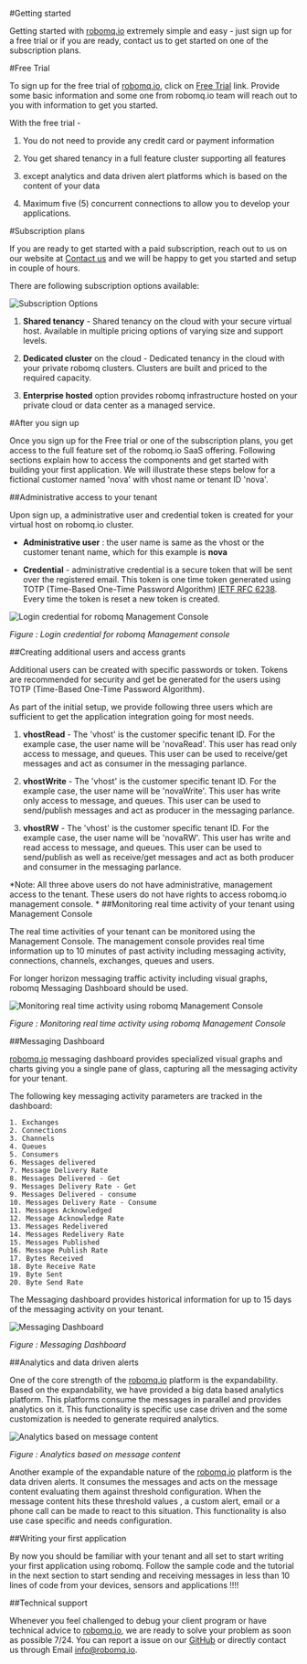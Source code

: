 #Getting started 

Getting started with [robomq.io](http://www.robomq.io) extremely simple and easy - just sign up for a free trial or if you are ready, contact us to get started on one of the subscription plans.

#Free Trial

To sign up for the free trial of [robomq.io](http://www.robomq.io), click on [Free Trial](http://robomq.io/#free) link. Provide some basic information and some one from robomq.io team will reach out to you with information to get you started.

With the free trial -

1. You do not need to provide any credit card or payment information

2. You get shared tenancy in a full feature cluster supporting all features 

3. except analytics and data driven alert platforms which is based on the content of your data

4. Maximum five (5) concurrent connections to allow you to develop your applications. 

#Subscription plans

If you are ready to get started with a paid subscription, reach out to us on our website at [Contact us](http://robomq.io/#contact) and we will be happy to get you started and setup in couple of hours.

There are following subscription options available:

![Subscription Options](./images/optionAll.png)

1. **Shared tenancy** - Shared tenancy on the cloud with your secure virtual host. Available in multiple pricing options of varying size and support levels.

2. **Dedicated cluster** on the cloud - Dedicated tenancy in the cloud with your private robomq clusters. Clusters are built and priced to the required capacity. 

3. **Enterprise hosted** option provides robomq infrastructure hosted on your private cloud or data center as a managed service.

#After you sign up

Once you sign up for the Free trial or one of the subscription plans, you get access to the full feature set of the robomq.io SaaS offering. Following sections explain how to access the components and get started with building your first application. We will illustrate these steps below for a fictional customer named 'nova' with vhost name or tenant ID  'nova'.

##Administrative access to your tenant

Upon sign up, a administrative user and credential token is created for your virtual host on robomq.io cluster.

- **Administrative user** : the user name is same as the vhost or the customer tenant name,  which for this example is **nova**

- **Credential** - administrative credential is a secure token that will be sent over the registered email. This token is one time token generated using TOTP (Time-Based One-Time Password Algorithm) [IETF RFC 6238](https://tools.ietf.org/html/rfc6238).  Every time the token is reset a new token is created.

![Login credential for robomq Management Console](./images/vhostLogin.png)

*Figure : Login credential for robomq Management console*

##Creating additional users and access grants

Additional users can be created with specific passwords or token. Tokens are recommended for security and get be generated for the users using TOTP (Time-Based One-Time Password Algorithm). 

As part of the initial setup, we provide following three users which are sufficient to get the application integration going for most needs.

1. **vhostRead** - The 'vhost' is the customer specific tenant ID. For the example case, the user name will be 'novaRead'. This user has read only access to message, and queues. This user can be used to receive/get messages and act as consumer in the messaging parlance.

2. **vhostWrite** - The 'vhost' is the customer specific tenant ID. For the example case, the user name will be 'novaWrite'. This user has write only access to message, and queues. This user can be used to send/publish messages and act as producer in the messaging parlance.

3. **vhostRW** - The 'vhost' is the customer specific tenant ID. For the example case, the user name will be 'novaRW'. This user has write and read access to message, and queues. This user can be used to send/publish as well as receive/get messages and act as both producer and consumer in the messaging parlance.

*Note: All three above users do not have administrative, management access to the tenant. These users do not have rights to access robomq.io management console.
* 
##Monitoring real time activity of your tenant using Management Console

The real time activities of your tenant can be monitored using the Management Console. The management console provides real time information up to 10 minutes of past activity including messaging activity, connections, channels, exchanges, queues and users. 

For longer horizon messaging traffic activity including visual graphs, robomq Messaging Dashboard should be used. 

![Monitoring real time activity using robomq Management Console ](./images/vhostManagementUI.png)

*Figure : Monitoring real time activity using robomq Management Console*

##Messaging Dashboard

[robomq.io](http://www.robomq.io) messaging dashboard provides specialized visual graphs and charts giving you a single pane of glass, capturing all the messaging activity for your tenant.

The following key messaging activity parameters are tracked in the dashboard:

	1. Exchanges
	2. Connections
	3. Channels
	4. Queues
	5. Consumers
	6. Messages delivered
	7. Message Delivery Rate
	8. Messages Delivered - Get 
	9. Messages Delivery Rate - Get 
	9. Messages Delivered - consume
	10. Messages Delivery Rate - Consume
	11. Messages Acknowledged
	12. Message Acknowledge Rate
	13. Messages Redelivered
	14. Messages Redelivery Rate
	15. Messages Published
	16. Message Publish Rate 
	17. Bytes Received
	18. Byte Receive Rate
	19. Byte Sent
	20. Byte Send Rate

The Messaging dashboard provides historical information for up to 15 days of the messaging activity on your tenant.

![Messaging Dashboard ](./images/vhostMessagingDashboard.png)

*Figure : Messaging Dashboard*

##Analytics and data driven alerts

One of the core strength of the [robomq.io](http://www.robomq.io) platform is the expandability. Based on the expandability, we have provided a big data based analytics platform. This platforms consume the messages in parallel and provides analytics on it. This functionality is specific use case driven and the some customization is needed to generate required analytics.

![Analytics based on message content ](./images/vhostAnalytics.png)

*Figure : Analytics based on message content*

Another example of the expandable nature of the [robomq.io](http://www.robomq.io) platform is the data driven alerts. It consumes the messages and acts on the message content evaluating them against threshold configuration. When the message content hits these threshold values , a custom alert, email or a phone call can be made to react to this situation. This functionality is also use case specific and needs configuration.

##Writing your first application 

By now you should be familiar with your tenant and all set to start writing your first application using robomq. Follow the sample code and the tutorial in the next section to start sending and receiving  messages in less than 10 lines of code from your devices, sensors and applications !!!!  

##Technical support

Whenever you feel challenged to debug your client program or have technical advice to [robomq.io](http://www.robomq.io), we are ready to solve your problem as soon as possible 7/24.   You can report a issue on our [GitHub](https://github.com/robomq/robomq.io/issues) or directly contact us through Email <info@robomq.io>.
